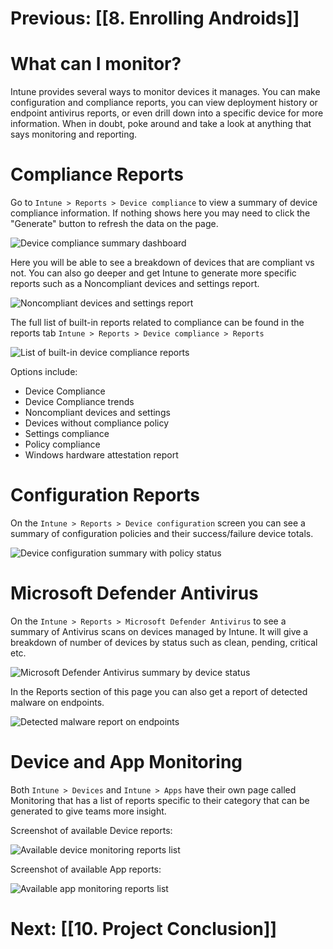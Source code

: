 # Previous: [[8. Enrolling Androids]]

# What can I monitor?

Intune provides several ways to monitor devices it manages. You can make configuration and compliance reports, you can view deployment history or endpoint antivirus reports, or even drill down into a specific device for more information. When in doubt, poke around and take a look at anything that says monitoring and reporting.

# Compliance Reports

Go to `Intune > Reports > Device compliance` to view a summary of device compliance information. If nothing shows here you may need to click the "Generate" button to refresh the data on the page.

![Device compliance summary dashboard](attachments/09-monitor-and-report-1.png)

Here you will be able to see a breakdown of devices that are compliant vs not. You can also go deeper and get Intune to generate more specific reports such as a Noncompliant devices and settings report.

![Noncompliant devices and settings report](attachments/09-monitor-and-report-2.png)

The full list of built-in reports related to compliance can be found in the reports tab `Intune > Reports > Device compliance > Reports`

![List of built-in device compliance reports](attachments/09-monitor-and-report-3.png)

Options include: 

- Device Compliance
- Device Compliance trends
- Noncompliant devices and settings
- Devices without compliance policy
- Settings compliance
- Policy compliance
- Windows hardware attestation report

# Configuration Reports

On the `Intune > Reports > Device configuration` screen you can see a summary of configuration policies and their success/failure device totals.

![Device configuration summary with policy status](attachments/09-monitor-and-report-4.png)



# Microsoft Defender Antivirus

On the `Intune > Reports > Microsoft Defender Antivirus` to see a summary of Antivirus scans on devices managed by Intune. It will give a breakdown of number of devices by status such as clean, pending, critical etc.

![Microsoft Defender Antivirus summary by device status](attachments/09-monitor-and-report-5.png)

In the Reports section of this page you can also get a report of detected malware on endpoints.

![Detected malware report on endpoints](attachments/09-monitor-and-report-6.png)

# Device and App Monitoring

Both `Intune > Devices` and `Intune > Apps` have their own page called Monitoring that has a list of reports specific to their category that can be generated to give teams more insight.

Screenshot of available Device reports:

![Available device monitoring reports list](attachments/09-monitor-and-report-7.png)

Screenshot of available App reports:

![Available app monitoring reports list](attachments/09-monitor-and-report-8.png)


# Next: [[10. Project Conclusion]]
